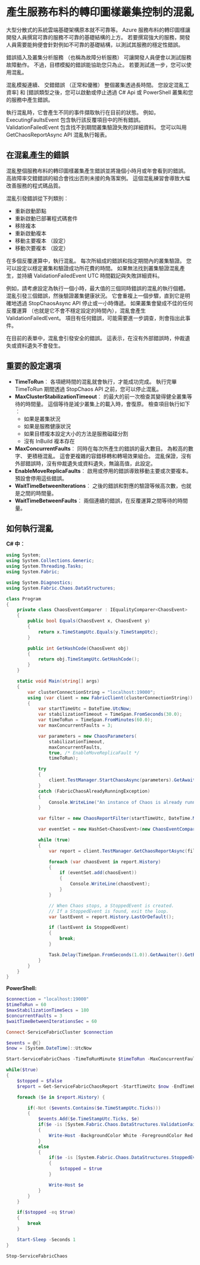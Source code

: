 <properties
   pageTitle="在服務布料的轉印圖樣叢集產生混亂 |Microsoft Azure"
   description="使用錯誤插入和叢集分析服務 Api 叢集管理混亂。"
   services="service-fabric"
   documentationCenter=".net"
   authors="motanv"
   manager="rsinha"
   editor="toddabel"/>

<tags
   ms.service="service-fabric"
   ms.devlang="dotnet"
   ms.topic="article"
   ms.tgt_pltfrm="NA"
   ms.workload="NA"
   ms.date="09/19/2016"
   ms.author="motanv"/>

# <a name="induce-controlled-chaos-in-service-fabric-clusters"></a>產生服務布料的轉印圖樣叢集控制的混亂
大型分散式的系統雲端基礎架構原本就不可靠等。 Azure 服務布料的轉印圖樣讓開發人員撰寫可靠的服務不可靠的基礎結構的上方。 若要撰寫強大的服務，開發人員需要能夠便會針對例如不可靠的基礎結構，以測試其服務的穩定性錯誤。

錯誤插入及叢集分析服務 （也稱為故障分析服務） 可讓開發人員便會以測試服務故障動作。 不過，目標模擬的錯誤能協助您只為止。 若要測試進一步，您可以使用混亂。

混亂模擬連續、 交錯錯誤 （正常和優雅） 整個叢集透過長時間。 您設定混亂工資率] 和 [錯誤類型之後，您可以啟動或停止透過 C# Api 或 PowerShell 叢集和您的服務中產生錯誤。

執行混亂時，它會產生不同的事件擷取執行在目前的狀態。 例如，ExecutingFaultsEvent 包含執行該反覆項目中的所有錯誤。 ValidationFailedEvent 包含找不到期間叢集驗證失敗的詳細資料。 您可以叫用 GetChaosReportAsync API 混亂執行報表。

## <a name="faults-induced-in-chaos"></a>在混亂產生的錯誤
混亂整個服務布料的轉印圖樣叢集產生錯誤並將幾個小時月或年會看到的錯誤。 高故障率交錯錯誤的組合會找出否則未接的角落案例。 這個混亂練習會導致大幅改善服務的程式碼品質。

混亂引發錯誤從下列類別︰

 - 重新啟動節點
 - 重新啟動已部署程式碼套件
 - 移除複本
 - 重新啟動複本
 - 移動主要複本 （設定）
 - 移動次要複本 （設定）

在多個反覆運算中，執行混亂。 每次所組成的錯誤和指定期間內的叢集驗證。 您可以設定以穩定叢集和驗證成功所花費的時間。 如果無法找到叢集驗證混亂產生，並持續 ValidationFailedEvent UTC 時間戳記與失敗詳細資料。

例如，請考慮設定為執行一個小時，最大值的三個同時錯誤的混亂的執行個體。 混亂引發三個錯誤，然後驗證叢集健康狀況。 它會重複上一個步驟，直到它是明確地透過 StopChaosAsync API 停止或一小時傳遞。 如果叢集會變成不佳的任何反覆運算 （也就是它不會不穩定設定的時間內），混亂會產生 ValidationFailedEvent。 項目有任何錯誤，可能需要進一步調查，則會指出此事件。

在目前的表單中，混亂會引發安全的錯誤。 這表示，在沒有外部錯誤時，仲裁遺失或資料遺失不會發生。

## <a name="important-configuration-options"></a>重要的設定選項
 - **TimeToRun**︰ 各項總時間的混亂就會執行，才能成功完成。 執行完畢 TimeToRun 期間透過 StopChaos API 之前，您可以停止混亂。
 - **MaxClusterStabilizationTimeout**︰ 的最大的前一次檢查其變得健全叢集等待的時間量。 這個等待是減少叢集上的載入時，會復原。 檢查項目執行如下︰
    - 如果是叢集狀況
    - 如果是服務健康狀況
    - 如果目標複本設定大小的方法是服務磁碟分割
    - 沒有 InBuild 複本存在
 - **MaxConcurrentFaults**︰ 同時在每次所產生的錯誤的最大數目。 為較高的數字、 更積極混亂。 這會更複雜的容錯移轉和轉場效果組合。 混亂保證，沒有外部錯誤時，沒有仲裁遺失或資料遺失，無論高值，此設定。
 - **EnableMoveReplicaFaults**︰ 啟用或停用的錯誤導致移動主要或次要複本。 預設會停用這些錯誤。
 - **WaitTimeBetweenIterations**︰ 之後的錯誤和對應的驗證等候高次數，也就是之間的時間量。
 - **WaitTimeBetweenFaults**︰ 兩個連續的錯誤，在反覆運算之間等待的時間量。

## <a name="how-to-run-chaos"></a>如何執行混亂
**C# 中︰**

```csharp
using System;
using System.Collections.Generic;
using System.Threading.Tasks;
using System.Fabric;

using System.Diagnostics;
using System.Fabric.Chaos.DataStructures;

class Program
{
    private class ChaosEventComparer : IEqualityComparer<ChaosEvent>
    {
        public bool Equals(ChaosEvent x, ChaosEvent y)
        {
            return x.TimeStampUtc.Equals(y.TimeStampUtc);
        }

        public int GetHashCode(ChaosEvent obj)
        {
            return obj.TimeStampUtc.GetHashCode();
        }
    }

    static void Main(string[] args)
    {
        var clusterConnectionString = "localhost:19000";
        using (var client = new FabricClient(clusterConnectionString))
        {
            var startTimeUtc = DateTime.UtcNow;
            var stabilizationTimeout = TimeSpan.FromSeconds(30.0);
            var timeToRun = TimeSpan.FromMinutes(60.0);
            var maxConcurrentFaults = 3;

            var parameters = new ChaosParameters(
                stabilizationTimeout,
                maxConcurrentFaults,
                true, /* EnableMoveReplicaFault */
                timeToRun);

            try
            {
                client.TestManager.StartChaosAsync(parameters).GetAwaiter().GetResult();
            }
            catch (FabricChaosAlreadyRunningException)
            {
                Console.WriteLine("An instance of Chaos is already running in the cluster.");
            }

            var filter = new ChaosReportFilter(startTimeUtc, DateTime.MaxValue);

            var eventSet = new HashSet<ChaosEvent>(new ChaosEventComparer());

            while (true)
            {
                var report = client.TestManager.GetChaosReportAsync(filter).GetAwaiter().GetResult();

                foreach (var chaosEvent in report.History)
                {
                    if (eventSet.add(chaosEvent))
                    {
                        Console.WriteLine(chaosEvent);
                    }
                }

                // When Chaos stops, a StoppedEvent is created.
                // If a StoppedEvent is found, exit the loop.
                var lastEvent = report.History.LastOrDefault();

                if (lastEvent is StoppedEvent)
                {
                    break;
                }

                Task.Delay(TimeSpan.FromSeconds(1.0)).GetAwaiter().GetResult();
            }
        }
    }
}
```
**PowerShell:**

```powershell
$connection = "localhost:19000"
$timeToRun = 60
$maxStabilizationTimeSecs = 180
$concurrentFaults = 3
$waitTimeBetweenIterationsSec = 60

Connect-ServiceFabricCluster $connection

$events = @{}
$now = [System.DateTime]::UtcNow

Start-ServiceFabricChaos -TimeToRunMinute $timeToRun -MaxConcurrentFaults $concurrentFaults -MaxClusterStabilizationTimeoutSec $maxStabilizationTimeSecs -EnableMoveReplicaFaults -WaitTimeBetweenIterationsSec $waitTimeBetweenIterationsSec

while($true)
{
    $stopped = $false
    $report = Get-ServiceFabricChaosReport -StartTimeUtc $now -EndTimeUtc ([System.DateTime]::MaxValue)

    foreach ($e in $report.History) {

        if(-Not ($events.Contains($e.TimeStampUtc.Ticks)))
        {
            $events.Add($e.TimeStampUtc.Ticks, $e)
            if($e -is [System.Fabric.Chaos.DataStructures.ValidationFailedEvent])
            {
                Write-Host -BackgroundColor White -ForegroundColor Red $e
            }
            else
            {
                if($e -is [System.Fabric.Chaos.DataStructures.StoppedEvent])
                {
                    $stopped = $true
                }

                Write-Host $e
            }
        }
    }

    if($stopped -eq $true)
    {
        break
    }

    Start-Sleep -Seconds 1
}

Stop-ServiceFabricChaos
```
